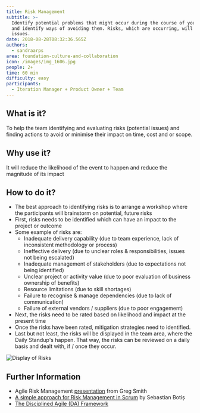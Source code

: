 ```yaml
---
title: Risk Management
subtitle: >-
  Identify potential problems that might occur during the course of your project
  and identify ways of avoiding them. Risks, which are occurring, will become
  issues.
date: 2018-08-28T08:32:36.565Z
authors:
  - sandraarps
area: foundation-culture-and-collaboration
icon: /images/img_1606.jpg
people: 2+
time: 60 min
difficulty: easy
participants:
  - Iteration Manager + Product Owner + Team
---
```

## What is it?

To help the team identifying and evaluating risks (potential issues) and finding actions to avoid or minimise their impact on time, cost and or scope. 

## Why use it?

It will reduce the likelihood of the event to happen and reduce the magnitude of its impact

## How to do it?

* The best approach to identifying risks is to arrange a workshop where the participants will brainstorm on potential, future risks
* First, risks needs to be identified which can have an impact to the project or outcome
* Some example of risks are:
  * Inadequate delivery capability (due to team experience, lack of inconsistent methodology or process) 
  * Ineffective delivery (due to unclear roles & responsibilities, issues not being escalated)
  * Inadequate management of stakeholders (due to expectations not being identified)
  * Unclear project or activity value (due to poor evaluation of business ownership of benefits)
  * Resource limitations (due to skill shortages)
  * Failure to recognise & manage dependencies (due to lack of communication)
  * Failure of external vendors / suppliers (due to poor engagement)
* Next, the risks need to be rated based on likelihood and impact at the present time
* Once the risks have been rated, mitigation strategies need to identified. 
* Last but not least, the risks will be displayed in the team area, where the Daily Standup's happen. That way, the risks can be reviewed on a daily basis and dealt with, if / once they occur.

![Display of Risks](/images/img_1606.jpg)

## Further Information

* Agile Risk Management [presentation](https://www.agilealliance.org/wp-content/uploads/2016/01/Agile-Risk-Management-Agile-2012.pdf) from Greg Smith 
* [A simple approach for Risk Management in Scrum](https://www.todaysoftmag.com/article/1367/a-simple-approach-for-risk-management-in-scrum) by Sebastian Botiș 
* [The Disciplined Agile (DA) Framework](http://www.disciplinedagiledelivery.com/agile-risk-management/)
